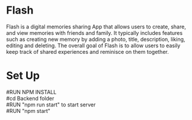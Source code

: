 # Flash
Flash is a digital memories sharing App that allows users to create, share, and view memories with friends and family. It typically includes features such as creating new memory by adding a photo, title, description, liking, editing and deleting. The overall goal of Flash is to allow users to easily keep track of shared experiences and reminisce on them together.


# Set Up
#RUN NPM INSTALL   
#cd Backend folder   
#RUN "npm run start" to start server   
#RUN "npm start"   

